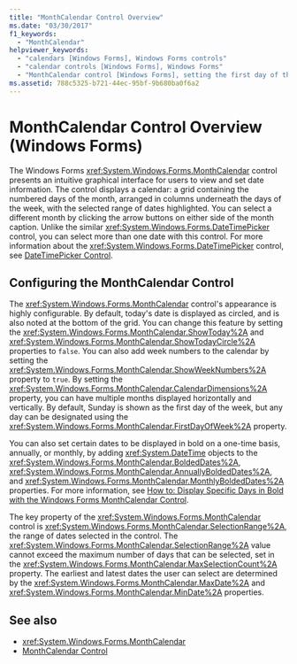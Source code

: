 ```yaml
---
title: "MonthCalendar Control Overview"
ms.date: "03/30/2017"
f1_keywords: 
  - "MonthCalendar"
helpviewer_keywords: 
  - "calendars [Windows Forms], Windows Forms controls"
  - "calendar controls [Windows Forms], Windows Forms"
  - "MonthCalendar control [Windows Forms], setting the first day of the week"
ms.assetid: 788c5325-b721-44ec-95bf-9b680ba0f6a2
---
```

# MonthCalendar Control Overview (Windows Forms)
The Windows Forms <xref:System.Windows.Forms.MonthCalendar> control presents an intuitive graphical interface for users to view and set date information. The control displays a calendar: a grid containing the numbered days of the month, arranged in columns underneath the days of the week, with the selected range of dates highlighted. You can select a different month by clicking the arrow buttons on either side of the month caption. Unlike the similar <xref:System.Windows.Forms.DateTimePicker> control, you can select more than one date with this control. For more information about the <xref:System.Windows.Forms.DateTimePicker> control, see [DateTimePicker Control](datetimepicker-control-windows-forms.md).  
  
## Configuring the MonthCalendar Control  
 The <xref:System.Windows.Forms.MonthCalendar> control's appearance is highly configurable. By default, today's date is displayed as circled, and is also noted at the bottom of the grid. You can change this feature by setting the <xref:System.Windows.Forms.MonthCalendar.ShowToday%2A> and <xref:System.Windows.Forms.MonthCalendar.ShowTodayCircle%2A> properties to `false`. You can also add week numbers to the calendar by setting the <xref:System.Windows.Forms.MonthCalendar.ShowWeekNumbers%2A> property to `true`. By setting the <xref:System.Windows.Forms.MonthCalendar.CalendarDimensions%2A> property, you can have multiple months displayed horizontally and vertically. By default, Sunday is shown as the first day of the week, but any day can be designated using the <xref:System.Windows.Forms.MonthCalendar.FirstDayOfWeek%2A> property.  
  
 You can also set certain dates to be displayed in bold on a one-time basis, annually, or monthly, by adding <xref:System.DateTime> objects to the <xref:System.Windows.Forms.MonthCalendar.BoldedDates%2A>, <xref:System.Windows.Forms.MonthCalendar.AnnuallyBoldedDates%2A>, and <xref:System.Windows.Forms.MonthCalendar.MonthlyBoldedDates%2A> properties. For more information, see [How to: Display Specific Days in Bold with the Windows Forms MonthCalendar Control](display-specific-days-in-bold-with-wf-monthcalendar-control.md).  
  
 The key property of the <xref:System.Windows.Forms.MonthCalendar> control is <xref:System.Windows.Forms.MonthCalendar.SelectionRange%2A>, the range of dates selected in the control. The <xref:System.Windows.Forms.MonthCalendar.SelectionRange%2A> value cannot exceed the maximum number of days that can be selected, set in the <xref:System.Windows.Forms.MonthCalendar.MaxSelectionCount%2A> property. The earliest and latest dates the user can select are determined by the <xref:System.Windows.Forms.MonthCalendar.MaxDate%2A> and <xref:System.Windows.Forms.MonthCalendar.MinDate%2A> properties.  
  
## See also

- <xref:System.Windows.Forms.MonthCalendar>
- [MonthCalendar Control](monthcalendar-control-windows-forms.md)
